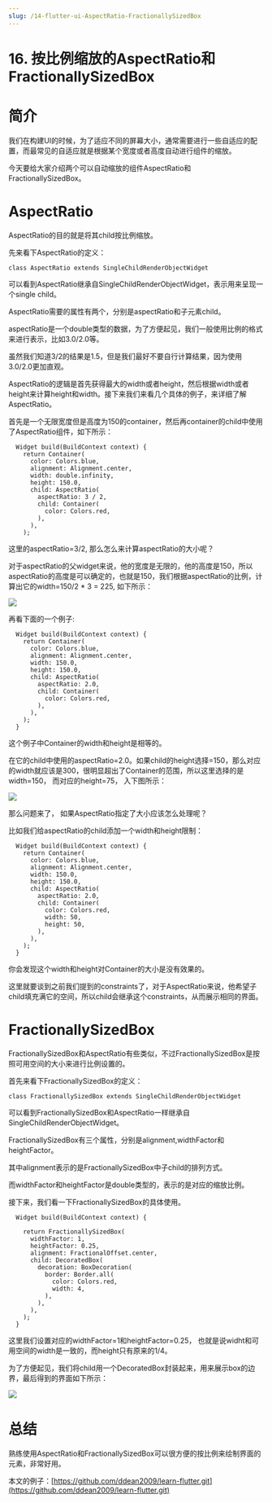 ```yaml
---
slug: /14-flutter-ui-AspectRatio-FractionallySizedBox
---
```


# 16. 按比例缩放的AspectRatio和FractionallySizedBox

# 简介

我们在构建UI的时候，为了适应不同的屏幕大小，通常需要进行一些自适应的配置，而最常见的自适应就是根据某个宽度或者高度自动进行组件的缩放。

今天要给大家介绍两个可以自动缩放的组件AspectRatio和FractionallySizedBox。

# AspectRatio

AspectRatio的目的就是将其child按比例缩放。

先来看下AspectRatio的定义：

```
class AspectRatio extends SingleChildRenderObjectWidget
```

可以看到AspectRatio继承自SingleChildRenderObjectWidget，表示用来呈现一个single child。

AspectRatio需要的属性有两个，分别是aspectRatio和子元素child。

aspectRatio是一个double类型的数据，为了方便起见，我们一般使用比例的格式来进行表示，比如3.0/2.0等。

虽然我们知道3/2的结果是1.5，但是我们最好不要自行计算结果，因为使用3.0/2.0更加直观。

AspectRatio的逻辑是首先获得最大的width或者height，然后根据width或者height来计算height和width。接下来我们来看几个具体的例子，来详细了解AspectRatio。

首先是一个无限宽度但是高度为150的container，然后再container的child中使用了AspectRatio组件，如下所示：

```
  Widget build(BuildContext context) {
    return Container(
      color: Colors.blue,
      alignment: Alignment.center,
      width: double.infinity,
      height: 150.0,
      child: AspectRatio(
        aspectRatio: 3 / 2,
        child: Container(
          color: Colors.red,
        ),
      ),
    );
```

这里的aspectRatio=3/2, 那么怎么来计算aspectRatio的大小呢？

对于aspectRatio的父widget来说，他的宽度是无限的，他的高度是150，所以aspectRatio的高度是可以确定的，也就是150，我们根据aspectRatio的比例，计算出它的width=150/2 * 3 = 225, 如下所示：

![](https://img-blog.csdnimg.cn/6e9f0a933e4e4ccdbc6477bb5bbf0b22.png)

再看下面的一个例子:

```
  Widget build(BuildContext context) {
    return Container(
      color: Colors.blue,
      alignment: Alignment.center,
      width: 150.0,
      height: 150.0,
      child: AspectRatio(
        aspectRatio: 2.0,
        child: Container(
          color: Colors.red,
        ),
      ),
    );
  }
```

这个例子中Container的width和height是相等的。

在它的child中使用的aspectRatio=2.0。如果child的height选择=150，那么对应的width就应该是300，很明显超出了Container的范围，所以这里选择的是width=150， 而对应的height=75， 入下图所示：

![](https://img-blog.csdnimg.cn/8448384cb9164e058087d94945841b37.png)

那么问题来了， 如果AspectRatio指定了大小应该怎么处理呢？

比如我们给aspectRatio的child添加一个width和height限制：

```
  Widget build(BuildContext context) {
    return Container(
      color: Colors.blue,
      alignment: Alignment.center,
      width: 150.0,
      height: 150.0,
      child: AspectRatio(
        aspectRatio: 2.0,
        child: Container(
          color: Colors.red,
          width: 50,
          height: 50,
        ),
      ),
    );
  }
```

你会发现这个width和height对Container的大小是没有效果的。

这里就要谈到之前我们提到的constraints了，对于AspectRatio来说，他希望子child填充满它的空间，所以child会继承这个constraints，从而展示相同的界面。

# FractionallySizedBox

FractionallySizedBox和AspectRatio有些类似，不过FractionallySizedBox是按照可用空间的大小来进行比例设置的。

首先来看下FractionallySizedBox的定义：

```
class FractionallySizedBox extends SingleChildRenderObjectWidget
```

可以看到FractionallySizedBox和AspectRatio一样继承自SingleChildRenderObjectWidget。

FractionallySizedBox有三个属性，分别是alignment,widthFactor和heightFactor。

其中alignment表示的是FractionallySizedBox中子child的排列方式。

而widthFactor和heightFactor是double类型的，表示的是对应的缩放比例。

接下来，我们看一下FractionallySizedBox的具体使用。

```
  Widget build(BuildContext context) {

    return FractionallySizedBox(
      widthFactor: 1,
      heightFactor: 0.25,
      alignment: FractionalOffset.center,
      child: DecoratedBox(
        decoration: BoxDecoration(
          border: Border.all(
            color: Colors.red,
            width: 4,
          ),
        ),
      ),
    );
  }
```

这里我们设置对应的widthFactor=1和heightFactor=0.25， 也就是说widht和可用空间的width是一致的，而height只有原来的1/4。 

为了方便起见，我们将child用一个DecoratedBox封装起来，用来展示box的边界，最后得到的界面如下所示：

![](https://img-blog.csdnimg.cn/3c833ec3e4304977b6652f9e74f4fa71.png)

# 总结

熟练使用AspectRatio和FractionallySizedBox可以很方便的按比例来绘制界面的元素，非常好用。


本文的例子：[https://github.com/ddean2009/learn-flutter.git](https://github.com/ddean2009/learn-flutter.git)
